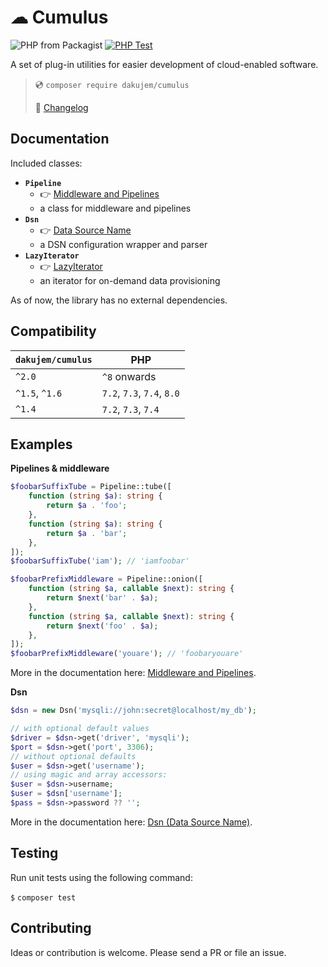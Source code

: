 # ☁ Cumulus

![PHP from Packagist](https://img.shields.io/packagist/php-v/dakujem/cumulus)
[![PHP Test](https://github.com/dakujem/cumulus/actions/workflows/php-test.yml/badge.svg)](https://github.com/dakujem/cumulus/actions/workflows/php-test.yml)

A set of plug-in utilities for easier development of cloud-enabled software.

> 💿 `composer require dakujem/cumulus`
>
> 📒 [Changelog](changelog.md)


## Documentation

Included classes:
- **`Pipeline`**
  - 👉 [Middleware and Pipelines](doc/pipeline.md)
  - a class for middleware and pipelines
- **`Dsn`**
  - 👉 [Data Source Name](doc/dsn.md)
  - a DSN configuration wrapper and parser
- **`LazyIterator`**
  - 👉 [LazyIterator](doc/lazyIterator.md)
  - an iterator for on-demand data provisioning

As of now, the library has no external dependencies.


## Compatibility

| `dakujem/cumulus` | PHP |
|---------|-----|
| `^2.0` | `^8` onwards |
| `^1.5`, `^1.6` | `7.2`, `7.3`, `7.4`, `8.0` |
| `^1.4` | `7.2`, `7.3`, `7.4` |


## Examples

**Pipelines & middleware**
```php
$foobarSuffixTube = Pipeline::tube([
    function (string $a): string {
        return $a . 'foo';
    },
    function (string $a): string {
        return $a . 'bar';
    },
]);
$foobarSuffixTube('iam'); // 'iamfoobar'

$foobarPrefixMiddleware = Pipeline::onion([
    function (string $a, callable $next): string {
        return $next('bar' . $a);
    },
    function (string $a, callable $next): string {
        return $next('foo' . $a);
    },
]);
$foobarPrefixMiddleware('youare'); // 'foobaryouare'
```
More in the documentation here: [Middleware and Pipelines](doc/pipeline.md).

**Dsn**
```php
$dsn = new Dsn('mysqli://john:secret@localhost/my_db');

// with optional default values
$driver = $dsn->get('driver', 'mysqli');
$port = $dsn->get('port', 3306);
// without optional defaults
$user = $dsn->get('username');
// using magic and array accessors:
$user = $dsn->username;
$user = $dsn['username'];
$pass = $dsn->password ?? '';
```
More in the documentation here: [Dsn (Data Source Name)](doc/dsn.md).


## Testing

Run unit tests using the following command:

`$` `composer test`


## Contributing

Ideas or contribution is welcome. Please send a PR or file an issue.


